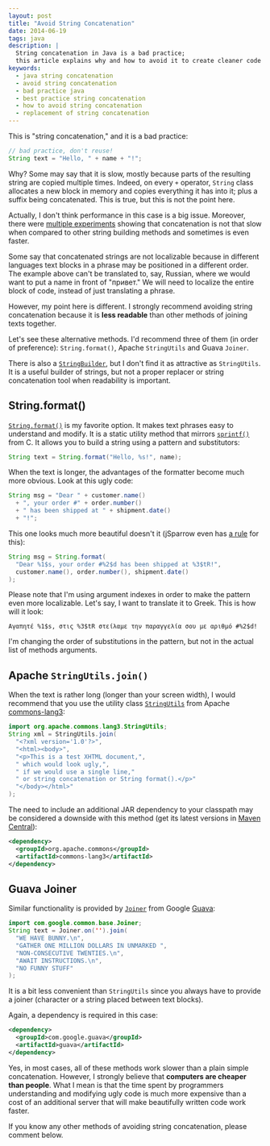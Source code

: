 ```yaml
---
layout: post
title: "Avoid String Concatenation"
date: 2014-06-19
tags: java
description: |
  String concatenation in Java is a bad practice;
  this article explains why and how to avoid it to create cleaner code
keywords:
  - java string concatenation
  - avoid string concatenation
  - bad practice java
  - best practice string concatenation
  - how to avoid string concatenation
  - replacement of string concatenation
---
```


This is "string concatenation," and it is a bad practice:

```java
// bad practice, don't reuse!
String text = "Hello, " + name + "!";
```

Why? Some may say that it is slow, mostly because parts of
the resulting string are copied multiple times. Indeed, on every `+` operator,
`String` class allocates a new block in memory and copies everything
it has into it; plus a suffix being concatenated. This is true,
but this is not the point here.

<!--more-->

Actually, I don't think performance in this case is a big issue.
Moreover, there were [multiple experiments](http://stackoverflow.com/questions/925423)
showing that concatenation is not that slow when compared to other
string building methods and sometimes is even faster.

Some say that concatenated strings are not localizable because in
different languages text blocks in a phrase may be positioned
in a different order. The example above can't be translated to,
say, Russian, where we would want to put a name in front of
"привет." We will need to localize the entire block of code,
instead of just translating a phrase.

However, my point here is different. I strongly recommend
avoiding string concatenation because it is **less readable**
than other methods of joining texts together.

Let's see these alternative methods. I'd recommend three of them (in order of preference):
`String.format()`,
Apache `StringUtils` and
Guava `Joiner`.

There is also a [`StringBuilder`](http://docs.oracle.com/javase/7/docs/api/java/lang/StringBuilder.html),
but I don't find it as attractive as `StringUtils`. It is a useful
builder of strings, but not a proper replacer or string
concatenation tool when readability is important.

## String.format()

[`String.format()`](http://docs.oracle.com/javase/7/docs/api/java/lang/String.html#format%28java.lang.String,%20java.lang.Object...%29)
is my favorite option. It makes text phrases easy to understand
and modify. It is a static utility method that mirrors
[`sprintf()`](https://www.cplusplus.com/reference/cstdio/sprintf/) from C.
It allows you to build a string using a pattern and substitutors:

```java
String text = String.format("Hello, %s!", name);
```

When the text is longer, the advantages of the formatter become
much more obvious. Look at this ugly code:

```java
String msg = "Dear " + customer.name()
  + ", your order #" + order.number()
  + " has been shipped at " + shipment.date()
  + "!";
```

This one looks much more beautiful doesn't it
(jSparrow even has [a rule](https://jsparrow.github.io/rules/avoid-concatenation-in-logging-statements.html) for this):

```java
String msg = String.format(
  "Dear %1$s, your order #%2$d has been shipped at %3$tR!",
  customer.name(), order.number(), shipment.date()
);
```

Please note that I'm using argument indexes in order to make
the pattern even more localizable. Let's say, I want
to translate it to Greek. This is how will it look:

```text
Αγαπητέ %1$s, στις %3$tR στείλαμε την παραγγελία σου με αριθμό #%2$d!
```

I'm changing the order of substitutions in the pattern,
but not in the actual list of methods arguments.

## Apache `StringUtils.join()`

When the text is rather long (longer than your screen width),
I would recommend that you use the utility class
[`StringUtils`](http://commons.apache.org/proper/commons-lang/javadocs/api-2.6/org/apache/commons/lang/StringUtils.html)
from Apache [commons-lang3](http://commons.apache.org/proper/commons-lang/):

```java
import org.apache.commons.lang3.StringUtils;
String xml = StringUtils.join(
  "<?xml version='1.0'?>",
  "<html><body>",
  "<p>This is a test XHTML document,",
  " which would look ugly,",
  " if we would use a single line,"
  " or string concatenation or String format().</p>"
  "</body></html>"
);
```

The need to include an additional JAR dependency
to your classpath may be considered a downside with this method
(get its latest versions in [Maven Central](http://search.maven.org/)):

```xml
<dependency>
  <groupId>org.apache.commons</groupId>
  <artifactId>commons-lang3</artifactId>
</dependency>
```

## Guava Joiner

Similar functionality is provided by
[`Joiner`](http://google.github.io/guava/releases/16.0/api/docs/com/google/common/base/Joiner.html)
from Google [Guava](https://code.google.com/p/guava-libraries/):

```java
import com.google.common.base.Joiner;
String text = Joiner.on('').join(
  "WE HAVE BUNNY.\n",
  "GATHER ONE MILLION DOLLARS IN UNMARKED ",
  "NON-CONSECUTIVE TWENTIES.\n",
  "AWAIT INSTRUCTIONS.\n",
  "NO FUNNY STUFF"
);
```

It is a bit less convenient than `StringUtils` since you always
have to provide a joiner (character or a string placed between text blocks).

Again, a dependency is required in this case:

```xml
<dependency>
  <groupId>com.google.guava</groupId>
  <artifactId>guava</artifactId>
</dependency>
```

Yes, in most cases, all of these methods work slower than
a plain simple concatenation. However, I strongly believe
that **computers are cheaper than people**. What I mean is that
the time spent by programmers understanding and modifying ugly
code is much more expensive than a cost of an additional server
that will make beautifully written code work faster.

If you know any other methods of avoiding string concatenation,
please comment below.
